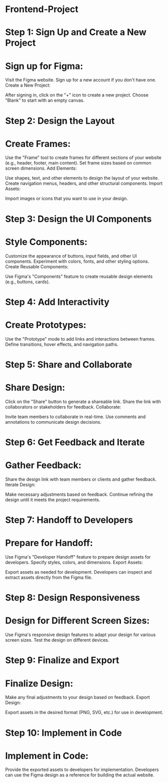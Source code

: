 # Frontend-Project

# Step 1: Sign Up and Create a New Project
# Sign up for Figma:

Visit the Figma website.
Sign up for a new account if you don't have one.
Create a New Project:

After signing in, click on the "+" icon to create a new project.
Choose "Blank" to start with an empty canvas.

# Step 2: Design the Layout
# Create Frames:

Use the "Frame" tool to create frames for different sections of your website (e.g., header, footer, main content).
Set frame sizes based on common screen dimensions.
Add Elements:

Use shapes, text, and other elements to design the layout of your website.
Create navigation menus, headers, and other structural components.
Import Assets:

Import images or icons that you want to use in your design.

# Step 3: Design the UI Components
# Style Components:

Customize the appearance of buttons, input fields, and other UI components.
Experiment with colors, fonts, and other styling options.
Create Reusable Components:

Use Figma's "Components" feature to create reusable design elements (e.g., buttons, cards).

# Step 4: Add Interactivity
# Create Prototypes:
Use the "Prototype" mode to add links and interactions between frames.
Define transitions, hover effects, and navigation paths.
# Step 5: Share and Collaborate
# Share Design:

Click on the "Share" button to generate a shareable link.
Share the link with collaborators or stakeholders for feedback.
Collaborate:

Invite team members to collaborate in real-time.
Use comments and annotations to communicate design decisions.

# Step 6: Get Feedback and Iterate
# Gather Feedback:

Share the design link with team members or clients and gather feedback.
Iterate Design:

Make necessary adjustments based on feedback.
Continue refining the design until it meets the project requirements.

# Step 7: Handoff to Developers
# Prepare for Handoff:

Use Figma's "Developer Handoff" feature to prepare design assets for developers.
Specify styles, colors, and dimensions.
Export Assets:

Export assets as needed for development.
Developers can inspect and extract assets directly from the Figma file.

# Step 8: Design Responsiveness
# Design for Different Screen Sizes:
Use Figma's responsive design features to adapt your design for various screen sizes.
Test the design on different devices.

# Step 9: Finalize and Export
# Finalize Design:

Make any final adjustments to your design based on feedback.
Export Design:

Export assets in the desired format (PNG, SVG, etc.) for use in development.

# Step 10: Implement in Code
# Implement in Code:
Provide the exported assets to developers for implementation.
Developers can use the Figma design as a reference for building the actual website.
